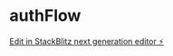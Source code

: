# authFlow

[Edit in StackBlitz next generation editor ⚡️](https://stackblitz.com/~/github.com/Abdullahi-abdiaziz/authFlow)